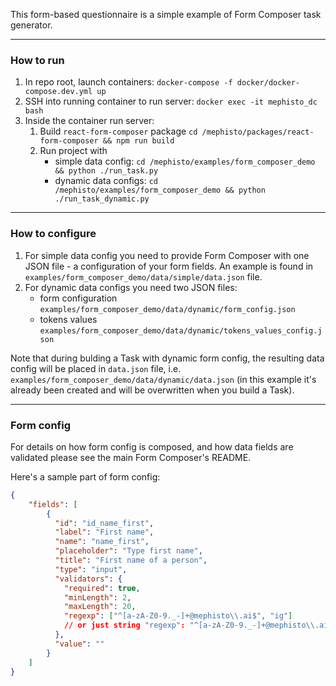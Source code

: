 This form-based questionnaire is a simple example of Form Composer task generator.

---

### How to run

1. In repo root, launch containers: `docker-compose -f docker/docker-compose.dev.yml up`
2. SSH into running container to run server: `docker exec -it mephisto_dc bash`
3. Inside the container run server:
   1. Build `react-form-composer` package `cd /mephisto/packages/react-form-composer && npm run build`
   2. Run project with
       - simple data config: `cd /mephisto/examples/form_composer_demo && python ./run_task.py`
       - dynamic data configs: `cd /mephisto/examples/form_composer_demo && python ./run_task_dynamic.py`

---

### How to configure

1. For simple data config you need to provide Form Composer with one JSON file - a configuration of your form fields.
An example is found in `examples/form_composer_demo/data/simple/data.json` file.
2. For dynamic data configs you need two JSON files:
   - form configuration `examples/form_composer_demo/data/dynamic/form_config.json`
   - tokens values `examples/form_composer_demo/data/dynamic/tokens_values_config.json`

Note that during bulding a Task with dynamic form config, the resulting data config will be placed in `data.json` file, i.e. `examples/form_composer_demo/data/dynamic/data.json` (in this example it's already been created and will be overwritten when you build a Task).

---

### Form config

For details on how form config is composed, and how data fields are validated please see the main Form Composer's README.

Here's a sample part of form config:

```json
{
    "fields": [
        {
          "id": "id_name_first",
          "label": "First name",
          "name": "name_first",
          "placeholder": "Type first name",
          "title": "First name of a person",
          "type": "input",
          "validators": {
            "required": true,
            "minLength": 2,
            "maxLength": 20,
            "regexp": ["^[a-zA-Z0-9._-]+@mephisto\\.ai$", "ig"]
            // or just string "regexp": "^[a-zA-Z0-9._-]+@mephisto\\.ai$"
          },
          "value": ""
        }
    ]
}
```
